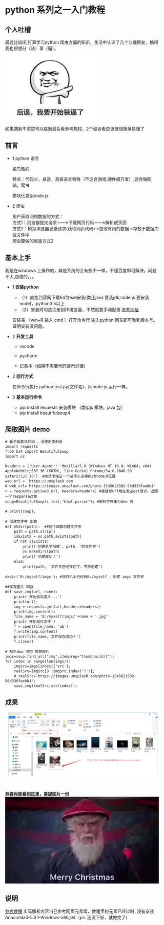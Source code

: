 # python 系列之一入门教程

## 个人吐槽

   最近比较闲,打算学习python 爬虫方面的知识，生活中认识了几个沙雕网友，搞得我也很想分（装）享（逼）。
   
   ![Image text](https://github.com/5201314999/jrNote/blob/master/docs/.vuepress/public/docs/9555112-300x212.jpg?raw=true)

   如果遇到不清楚可以跳到最后看参考教程，2个结合看应该就很简单易懂了

## 前言

* 1 python 语言

    [菜鸟教程](http://www.runoob.com/python/python-tutorial.html)

    特点：代码少，易读，高级语言特性（不适合游戏,硬件级开发）,适合做网站，爬虫

    模块化类似node.js

* 2 爬虫

    用户获取网络数据的方式：<br>
    方式1：浏览器提交请求--->下载网页代码--->解析成页面<br>
    方式2：模拟浏览器发送请求(获取网页代码)->提取有用的数据->存放于数据库或文件中<br>
    爬虫要做的就是方式2<br>

## 基本上手 

   我是在windows 上操作的，其他系统的会有些不一样，不懂百度即可解决，问题不大,稳稳的。。。

* 1 **安装python**

    - （1）直接到官网下载64位exe安装(类比java 要装jdk,node.js 要安装node)，python3.5以上
    - （2）安装时勾选注册到环境变量，不然就要手动配置 [参考地址](https://www.cnblogs.com/huangbiquan/p/7784533.html)

    安装完 （win+R 输入 cmd ）打开命令行 输入python 回车即可看到版本号。证明安装没问题。

* 2 **开发工具**

    -   vscode 

    -   pycharm

    -   记事本（如果不需要代码提示的话）

* 2 **运行方式** 

    在命令行执行 python test.py(文件名)，同node.js 运行一样。

* 3 **基本运行命令**

    - pip install requests   安装模块 （类似js 模块，java 包）
    - pip install beautifulsoup4 
    

## 爬取图片 demo  

```
# 新手函数式代码 ，没使用类封装
import requests 
from bs4 import BeautifulSoup
import os

headers = {'User-Agent': 'Mozilla/5.0 (Windows NT 10.0; Win64; x64) AppleWebKit/537.36 (KHTML, like Gecko) Chrome/54.0.2840.99 Safari/537.36'}  #给请求指定一个请求头来模拟chrome浏览器
web_url = 'https://unsplash.com'
# web_url='https://images.unsplash.com/photo-1545621502-58d330faebb1'
r = requests.get(web_url, headers=headers) #像目标url地址发送get请求，返回一个response对象
soup=BeautifulSoup(r.text,"html.parser"); #解析字符串为dom 树

# print(soup);

# 创建文件夹 函数
def mkdir(path):  ##这个函数创建文件夹
    path = path.strip()
    isExists = os.path.exists(path)
    if not isExists:
        print('创建名字叫做', path, '的文件夹')
        os.makedirs(path)
        print('创建成功！')
    else:
        print(path, '文件夹已经存在了，不再创建')

mkdir('E:/myself/imgs'); #我的机上已经有E:/myself ，创建 imgs 文件夹

##保存图片 函数
def save_img(url, name): 
    print('开始保存图片...')
    print(url);
    img = requests.get(url,headers=headers);
    print(img.content);
    file_name = 'E:/myself/imgs/'+name + '.jpg'
    print('开始保存文件')
    f = open(file_name, 'ab')
    f.write(img.content)
    print(file_name,'文件保存成功！')
    f.close()
    
# 解析dom 结构 提取图片
imgs=soup.find_all('img',itemprop="thumbnailUrl");
for index in range(len(imgs)):
    imgSrc=imgs[index]['src'];
    realSrc=imgSrc[0 :imgSrc.index('?')];
    # realSrc='https://images.unsplash.com/photo-1545621502-58d330faebb1';
    save_img(realSrc,str(index));

```
## 成果
 ![py_1](https://github.com/5201314999/jrNote/blob/master/docs/.vuepress/public/docs/py_1.png?raw=true)

 <br>

 **恭喜你能看到这里，喜提图片一份**
 ![py_2](https://github.com/5201314999/jrNote/blob/master/docs/.vuepress/public/docs/py_2.jpg?raw=true)


## 说明

[参考教程](https://www.cnblogs.com/Albert-Lee/p/6232745.html)  实际解析内容自己参考网页元素爬，教程里的元素已经过时, 没有安装Anaconda3-5.3.1-Windows-x86_64（ps: 还没下好，就做完了)



